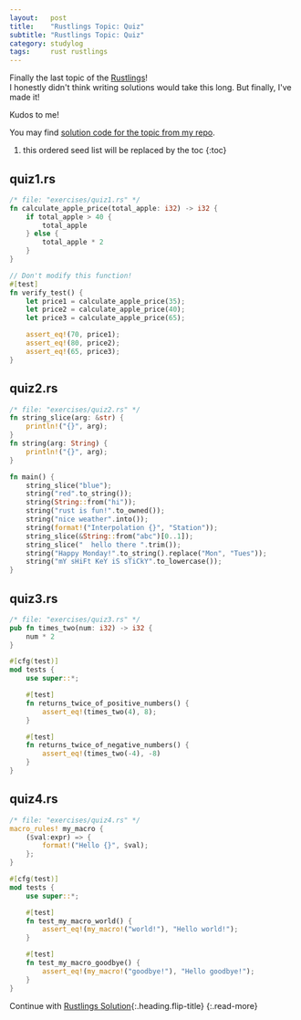 ```yaml
---
layout:   post
title:    "Rustlings Topic: Quiz"
subtitle: "Rustlings Topic: Quiz"
category: studylog
tags:     rust rustlings
---
```


Finally the last topic of the [Rustlings]!<br>
I honestly didn't think writing solutions would take this long. But finally, I've made it!

Kudos to me!

You may find [solution code for the topic from my repo].

[Rustlings]: https://github.com/rust-lang/rustlings
[solution code for the topic from my repo]: https://github.com/LazyRen/rustlings-solution/tree/main/exercises

<!--more-->

1. this ordered seed list will be replaced by the toc
{:toc}

## quiz1.rs

```rust
/* file: "exercises/quiz1.rs" */
fn calculate_apple_price(total_apple: i32) -> i32 {
    if total_apple > 40 {
        total_apple
    } else {
        total_apple * 2
    }
}

// Don't modify this function!
#[test]
fn verify_test() {
    let price1 = calculate_apple_price(35);
    let price2 = calculate_apple_price(40);
    let price3 = calculate_apple_price(65);

    assert_eq!(70, price1);
    assert_eq!(80, price2);
    assert_eq!(65, price3);
}
```

## quiz2.rs

```rust
/* file: "exercises/quiz2.rs" */
fn string_slice(arg: &str) {
    println!("{}", arg);
}
fn string(arg: String) {
    println!("{}", arg);
}

fn main() {
    string_slice("blue");
    string("red".to_string());
    string(String::from("hi"));
    string("rust is fun!".to_owned());
    string("nice weather".into());
    string(format!("Interpolation {}", "Station"));
    string_slice(&String::from("abc")[0..1]);
    string_slice("  hello there ".trim());
    string("Happy Monday!".to_string().replace("Mon", "Tues"));
    string("mY sHiFt KeY iS sTiCkY".to_lowercase());
}
```

## quiz3.rs

```rust
/* file: "exercises/quiz3.rs" */
pub fn times_two(num: i32) -> i32 {
    num * 2
}

#[cfg(test)]
mod tests {
    use super::*;

    #[test]
    fn returns_twice_of_positive_numbers() {
        assert_eq!(times_two(4), 8);
    }

    #[test]
    fn returns_twice_of_negative_numbers() {
        assert_eq!(times_two(-4), -8)
    }
}
```

## quiz4.rs

```rust
/* file: "exercises/quiz4.rs" */
macro_rules! my_macro {
    ($val:expr) => {
        format!("Hello {}", $val);
    };
}

#[cfg(test)]
mod tests {
    use super::*;

    #[test]
    fn test_my_macro_world() {
        assert_eq!(my_macro!("world!"), "Hello world!");
    }

    #[test]
    fn test_my_macro_goodbye() {
        assert_eq!(my_macro!("goodbye!"), "Hello goodbye!");
    }
}
```

Continue with [Rustlings Solution](rustlings){:.heading.flip-title}
{:.read-more}
